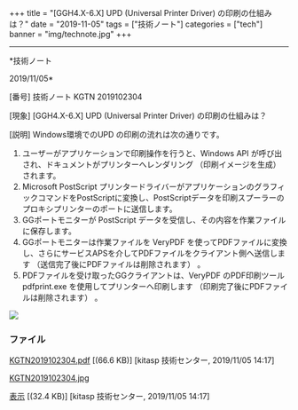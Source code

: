 ﻿+++
title = "[GGH4.X-6.X] UPD (Universal Printer Driver) の印刷の仕組みは？"
date = "2019-11-05"
tags = ["技術ノート"]
categories = ["tech"]
banner = "img/technote.jpg"
+++

-----------------------------------------------------------------------------------------------------------------------------

*技術ノート

2019/11/05*


[番号]
技術ノート KGTN 2019102304

[現象]
[GGH4.X-6.X] UPD (Universal Printer Driver) の印刷の仕組みは？

[説明]
Windows環境でのUPD の印刷の流れは次の通りです。

1. ユーザーがアプリケーションで印刷操作を行うと、Windows API
が呼び出され、ドキュメントがプリンターへレンダリング
（印刷イメージを生成） されます。
2. Microsoft PostScript
プリンタードライバーがアプリケーションのグラフィックコマンドをPostScriptに変換し、PostScriptデータを印刷スプーラーのプロキシプリンターのポートに送信します。
3. GGポートモニターが PostScript
データを受信し、その内容を作業ファイルに保存します。
4. GGポートモニターは作業ファイルを VeryPDF
を使ってPDFファイルに変換し、さらにサービスAPSを介してPDFファイルをクライアント側へ送信します
（送信完了後にPDFファイルは削除されます） 。
5. PDFファイルを受け取ったGGクライアントは、VeryPDF のPDF印刷ツール
pdfprint.exe を使用してプリンターへ印刷します
（印刷完了後にPDFファイルは削除されます） 。

![](http://techreport.kitasp.net/attachments/download/4412/KGTN2019102304.jpg)


### ファイル

 
 


[KGTN2019102304.pdf](http://techreport.kitasp.net/attachments/download/4411/KGTN2019102304.pdf)
 [(66.6 KB)] [kitasp 技術センター, 2019/11/05
14:17]

[KGTN2019102304.jpg](http://techreport.kitasp.net/attachments/download/4412/KGTN2019102304.jpg)

[表示](http://techreport.kitasp.net/attachments/4412/KGTN2019102304.jpg "表示")
 [(32.4 KB)] [kitasp 技術センター, 2019/11/05
14:17]


 


 

